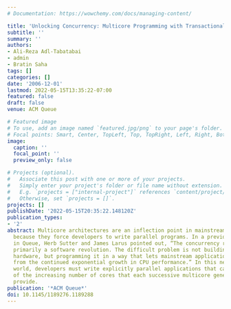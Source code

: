 ```yaml
---
# Documentation: https://wowchemy.com/docs/managing-content/

title: 'Unlocking Concurrency: Multicore Programming with Transactional Memory'
subtitle: ''
summary: ''
authors:
- Ali-Reza Adl-Tabatabai
- admin
- Bratin Saha
tags: []
categories: []
date: '2006-12-01'
lastmod: 2022-05-15T13:35:22-07:00
featured: false
draft: false
venue: ACM Queue

# Featured image
# To use, add an image named `featured.jpg/png` to your page's folder.
# Focal points: Smart, Center, TopLeft, Top, TopRight, Left, Right, BottomLeft, Bottom, BottomRight.
image:
  caption: ''
  focal_point: ''
  preview_only: false

# Projects (optional).
#   Associate this post with one or more of your projects.
#   Simply enter your project's folder or file name without extension.
#   E.g. `projects = ["internal-project"]` references `content/project/deep-learning/index.md`.
#   Otherwise, set `projects = []`.
projects: []
publishDate: '2022-05-15T20:35:22.148120Z'
publication_types:
- '2'
abstract: Multicore architectures are an inflection point in mainstream software development
  because they force developers to write parallel programs. In a previous article
  in Queue, Herb Sutter and James Larus pointed out, “The concurrency revolution is
  primarily a software revolution. The difficult problem is not building multicore
  hardware, but programming it in a way that lets mainstream applications benefit
  from the continued exponential growth in CPU performance.” In this new multicore
  world, developers must write explicitly parallel applications that can take advantage
  of the increasing number of cores that each successive multicore generation will
  provide.
publication: '*ACM Queue*'
doi: 10.1145/1189276.1189288
---
```

